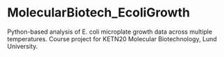 # MolecularBiotech_EcoliGrowth
Python-based analysis of E. coli microplate growth data across multiple temperatures. Course project for KETN20 Molecular Biotechnology, Lund University.
